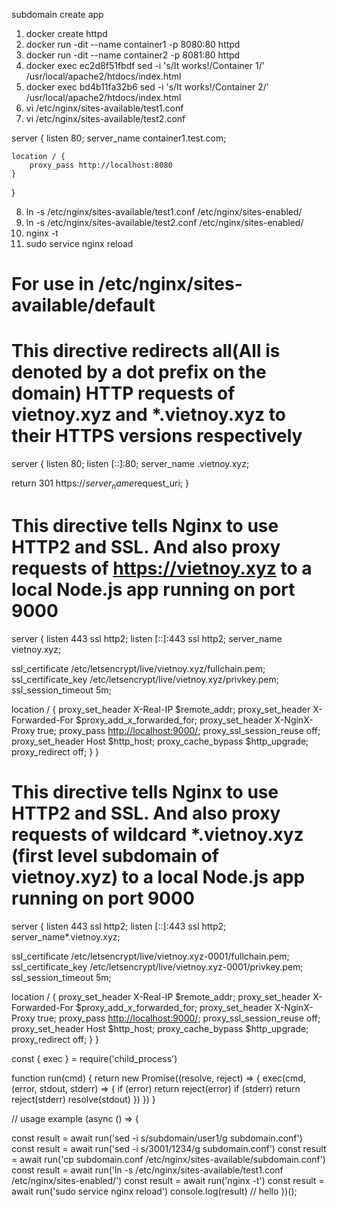 subdomain create app

1. docker create httpd
2. docker run -dit --name container1 -p 8080:80 httpd
3. docker run -dit --name container2 -p 8081:80 httpd
4. docker exec ec2d8f51fbdf sed -i 's/It works!/Container 1/' /usr/local/apache2/htdocs/index.html
5. docker exec bd4b11fa32b6 sed -i 's/It works!/Container 2/' /usr/local/apache2/htdocs/index.html
6. vi /etc/nginx/sites-available/test1.conf
7. vi /etc/nginx/sites-available/test2.conf

server {
    listen 80;
    server_name container1.test.com;

    location / {
        proxy_pass http://localhost:8080
    }
}

8. ln -s /etc/nginx/sites-available/test1.conf /etc/nginx/sites-enabled/
9. ln -s /etc/nginx/sites-available/test2.conf /etc/nginx/sites-enabled/
10. nginx -t
11. sudo service nginx reload

# For use in /etc/nginx/sites-available/default

# This directive redirects all(All is denoted by a dot prefix on the domain) HTTP requests of vietnoy.xyz and *.vietnoy.xyz to their HTTPS versions respectively

server {
  listen 80;
  listen [::]:80;
  server_name .vietnoy.xyz;

  return 301 https://$server_name$request_uri;
}

# This directive tells Nginx to use HTTP2 and SSL. And also proxy requests of <https://vietnoy.xyz> to a local Node.js app running on port 9000

server {
    listen 443 ssl http2;
    listen [::]:443 ssl http2;
  server_name vietnoy.xyz;

  ssl_certificate /etc/letsencrypt/live/vietnoy.xyz/fullchain.pem;
  ssl_certificate_key /etc/letsencrypt/live/vietnoy.xyz/privkey.pem;
  ssl_session_timeout 5m;

  location / {
    proxy_set_header X-Real-IP $remote_addr;
    proxy_set_header X-Forwarded-For $proxy_add_x_forwarded_for;
    proxy_set_header X-NginX-Proxy true;
    proxy_pass <http://localhost:9000/>;
    proxy_ssl_session_reuse off;
    proxy_set_header Host $http_host;
    proxy_cache_bypass $http_upgrade;
    proxy_redirect off;
  }
}

# This directive tells Nginx to use HTTP2 and SSL. And also proxy requests of wildcard *.vietnoy.xyz (first level subdomain of vietnoy.xyz) to a local Node.js app running on port 9000

server {
    listen 443 ssl http2;
    listen [::]:443 ssl http2;
  server_name*.vietnoy.xyz;

  ssl_certificate /etc/letsencrypt/live/vietnoy.xyz-0001/fullchain.pem;
  ssl_certificate_key /etc/letsencrypt/live/vietnoy.xyz-0001/privkey.pem;
  ssl_session_timeout 5m;

  location / {
    proxy_set_header X-Real-IP $remote_addr;
    proxy_set_header X-Forwarded-For $proxy_add_x_forwarded_for;
    proxy_set_header X-NginX-Proxy true;
    proxy_pass <http://localhost:9000/>;
    proxy_ssl_session_reuse off;
    proxy_set_header Host $http_host;
    proxy_cache_bypass $http_upgrade;
    proxy_redirect off;
  }
}

const { exec } = require('child_process')

function run(cmd) {
  return new Promise((resolve, reject) => {
    exec(cmd, (error, stdout, stderr) => {
      if (error) return reject(error)
      if (stderr) return reject(stderr)
      resolve(stdout)
    })
  })
}

// usage example
(async () => {

  const result = await run('sed -i s/subdomain/user1/g subdomain.conf')
  const result = await run('sed -i s/3001/1234/g subdomain.conf')
  const result = await run('cp subdomain.conf /etc/nginx/sites-available/subdomain.conf')
  const result = await run('ln -s /etc/nginx/sites-available/test1.conf /etc/nginx/sites-enabled/')
  const result = await run('nginx -t')
  const result = await run('sudo service nginx reload')
  console.log(result) // hello
})();
